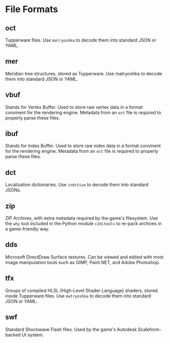 # File Formats

## oct
Tupperware files. Use `matryoshka` to decode them into standard JSON or YAML.

## mer
Meridian tree structures, stored as Tupperware. Use matryoshka to decode them into standard JSON or YAML.

## vbuf
Stands for Vertex Buffer. Used to store raw vertex data in a format convinent for the rendering engine. Metadata from an `oct` file is required to properly parse these files.

## ibuf
Stands for Index Buffer. Used to store raw index data in a format convinent for the rendering engine. Metadata from an `oct` file is required to properly parse these files.

## dct
Localization dictionaries. Use `indctive` to decode them into standard JSONs.

## zip
ZIP Archives, with extra metadata required by the game's filesystem. Use the `why` tool included in the Python module `c2ditools` to re-pack archives in a game-friendly way.

## dds
Microsoft DirectDraw Surface textures. Can be viewed and edited with most image manipulation tools such as GIMP, Paint.NET, and Adobe Photoshop.

## tfx
Groups of compiled HLSL (High-Level Shader Language) shaders, stored inside Tupperware files. Use `matryoshka` to decode them into standard JSON or YAML.

## swf
Standard Shockwave Flash files. Used by the game's Autodesk Scaleform-backed UI system.
